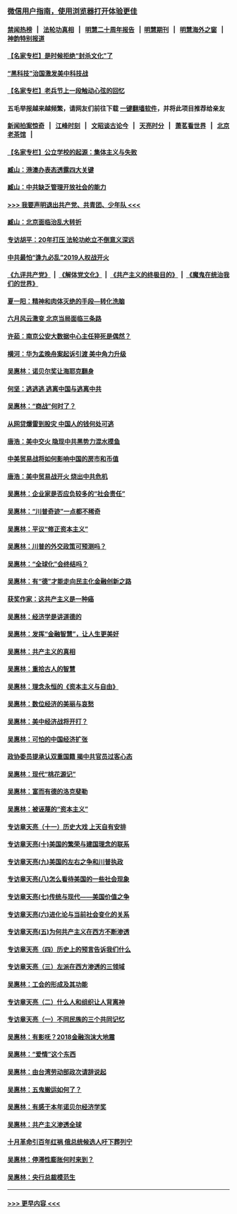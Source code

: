 ### [微信用户指南，使用浏览器打开体验更佳](https://github.com/gfw-breaker/banned-news1/blob/master/indexes/wechat-guide.md?t=0)
#### [禁闻热榜](热点新闻.md?t=0)  &nbsp;&nbsp;|&nbsp;&nbsp; [法轮功真相](https://github.com/gfw-breaker/truth/blob/master/README.md?t=0) &nbsp;&nbsp;|&nbsp;&nbsp; [明慧二十周年报告](https://github.com/gfw-breaker/mh-reports/blob/master/README.md?t=0) &nbsp;&nbsp;|&nbsp;&nbsp;[明慧期刊](https://github.com/gfw-breaker/mh-qikan) &nbsp;&nbsp;|&nbsp;&nbsp; [明慧海外之窗](https://github.com/gfw-breaker/mh-news/blob/master/README.md?t=0) &nbsp;&nbsp;|&nbsp;&nbsp; [神韵特别报道](https://github.com/gfw-breaker/mh-news/blob/master/shenyun.md?t=0)
#### [【名家专栏】是时候拒绝“封杀文化”了](../pages/nsc423/n11814093.md?t=02172244) 
#### [“黑科技”治国激发美中科技战](../pages/nsc423/n11638056.md?t=02172244) 
#### [【名家专栏】老兵节上一段触动心弦的回忆](../pages/nsc423/n11646016.md?t=02172244) 
#### 五毛举报越来越频繁，请网友们前往下载 [一键翻墙软件](https://github.com/gfw-breaker/ssr-accounts)，并将此项目推荐给亲友
#### [新闻拍案惊奇](https://github.com/gfw-breaker/banned-news1/blob/master/pages/link4.md) &nbsp;&nbsp;|&nbsp;&nbsp; [江峰时刻](https://github.com/gfw-breaker/banned-news1/blob/master/pages/link4.md) &nbsp;&nbsp;|&nbsp;&nbsp; [文昭谈古论今](https://github.com/gfw-breaker/banned-news1/blob/master/pages/link4.md) &nbsp;&nbsp;|&nbsp;&nbsp; [天亮时分](https://github.com/gfw-breaker/banned-news1/blob/master/pages/link4.md) &nbsp;&nbsp;|&nbsp;&nbsp; [萧茗看世界](https://github.com/gfw-breaker/banned-news1/blob/master/pages/link4.md) &nbsp;&nbsp;|&nbsp;&nbsp; [北京老茶馆](https://github.com/gfw-breaker/banned-news1/blob/master/pages/link4.md) &nbsp;&nbsp;|&nbsp;&nbsp; 
#### [【名家专栏】公立学校的起源：集体主义与失败](../pages/nsc423/n11601833.md?t=02172244) 
#### [臧山：港澳办表态透露四大关键](../pages/nsc423/n11421628.md?t=02172244) 
#### [臧山：中共缺乏管理开放社会的能力](../pages/nsc423/n11407457.md?t=02172244) 
#### [>>> 我要声明退出共产党、共青团、少年队 <<<](https://github.com/begood0513/goodnews/blob/master/quit/letter.md) 
#### [臧山：北京面临治乱大转折](../pages/nsc423/n11406895.md?t=02172244) 
#### [专访胡平：20年打压 法轮功屹立不倒意义深远](../pages/nsc423/n11398800.md?t=02172244) 
#### [中共最怕“逢九必乱”2019人权战开火](../pages/nsc423/n11385248.md?t=02172244) 
#### [《九评共产党》](https://github.com/begood0513/9ping.md/blob/master/README.md) &nbsp;|&nbsp; [《解体党文化》](../../../../jtdwh.md/blob/master/README.md)  &nbsp;|&nbsp; [《共产主义的终极目的》](../../../../gczydzjmd.md/blob/master/README.md) &nbsp;|&nbsp; [《魔鬼在统治我们的世界》](../../../../mgztzwmdsj.md/blob/master/README.md) 
#### [夏一阳：精神和肉体灭绝的手段—转化洗脑](../pages/nsc423/n11368250.md?t=02172244) 
#### [六月风云激变 北京当局面临三条路](../pages/nsc423/n11313668.md?t=02172244) 
#### [许茹：南京公安大数据中心主任猝死是偶然？](../pages/nsc423/n11064744.md?t=02172244) 
#### [横河：华为孟晚舟案起诉引渡 美中角力升级](../pages/nsc423/n11027230.md?t=02172244) 
#### [吴惠林：诺贝尔奖让海耶克翻身](../pages/nsc423/n10890049.md?t=02172244) 
#### [何坚：逃逃逃 逃离中国与逃离中共](../pages/nsc423/n10592891.md?t=02172244) 
#### [吴惠林：“商战”何时了？](../pages/nsc423/n10573558.md?t=02172244) 
#### [从网贷爆雷到股灾 中国人的钱何处可逃](../pages/nsc423/n10572800.md?t=02172244) 
#### [唐浩：美中交火 隐现中共黑势力混水摸鱼](../pages/nsc423/n10544040.md?t=02172244) 
#### [中美贸易战将如何影响中国的房市和币值](../pages/nsc423/n10543697.md?t=02172244) 
#### [唐浩：美中贸易战开火 烧出中共危机](../pages/nsc423/n10540126.md?t=02172244) 
#### [吴惠林：企业家是否应负较多的“社会责任”](../pages/nsc423/n10535022.md?t=02172244) 
#### [吴惠林：“川普奇迹”一点都不稀奇](../pages/nsc423/n10512808.md?t=02172244) 
#### [吴惠林：平议“修正资本主义”](../pages/nsc423/n10495724.md?t=02172244) 
#### [吴惠林：川普的外交政策可预测吗？](../pages/nsc423/n10462387.md?t=02172244) 
#### [吴惠林：“全球化”会终结吗？](../pages/nsc423/n10452838.md?t=02172244) 
#### [吴惠林：有“德”才能走向民主化金融创新之路](../pages/nsc423/n10432292.md?t=02172244) 
#### [获奖作家：这共产主义是一种癌](../pages/nsc423/n10431541.md?t=02172244) 
#### [吴惠林：经济学是讲道德的](../pages/nsc423/n10398014.md?t=02172244) 
#### [吴惠林：发挥“金融智慧”，让人生更美好](../pages/nsc423/n10375019.md?t=02172244) 
#### [吴惠林：共产主义的真相](../pages/nsc423/n10351394.md?t=02172244) 
#### [吴惠林：重拾古人的智慧](../pages/nsc423/n10337691.md?t=02172244) 
#### [吴惠林：理念永恒的《资本主义与自由》](../pages/nsc423/n10316274.md?t=02172244) 
#### [吴惠林：数位经济的美丽与哀愁](../pages/nsc423/n10292946.md?t=02172244) 
#### [吴惠林：美中经济战将开打？](../pages/nsc423/n10258825.md?t=02172244) 
#### [吴惠林：可怕的中国经济扩张](../pages/nsc423/n10219147.md?t=02172244) 
#### [政协委员提承认双重国籍 揭中共官员过客心态](../pages/nsc423/n10208809.md?t=02172244) 
#### [吴惠林：现代“桃花源记”](../pages/nsc423/n10185234.md?t=02172244) 
#### [吴惠林：富而有德的洛克斐勒](../pages/nsc423/n10142264.md?t=02172244) 
#### [吴惠林：被诬蔑的“资本主义”](../pages/nsc423/n10124816.md?t=02172244) 
#### [专访章天亮（十一）历史大戏 上天自有安排](../pages/nsc423/n10094905.md?t=02172244) 
#### [专访章天亮(十)美国的繁荣与建国理念的联系](../pages/nsc423/n10094899.md?t=02172244) 
#### [专访章天亮(九)美国的左右之争和川普执政](../pages/nsc423/n10094889.md?t=02172244) 
#### [专访章天亮(八)怎么看待美国的一些社会现象](../pages/nsc423/n10094857.md?t=02172244) 
#### [专访章天亮(七)传统与现代——美国价值之争](../pages/nsc423/n10093140.md?t=02172244) 
#### [专访章天亮(六)进化论与当前社会变化的关系](../pages/nsc423/n10092036.md?t=02172244) 
#### [专访章天亮(五)为何共产主义在西方不断渗透](../pages/nsc423/n10083620.md?t=02172244) 
#### [专访章天亮（四）历史上的预言告诉我们什么](../pages/nsc423/n10083606.md?t=02172244) 
#### [专访章天亮（三）左派在西方渗透的三领域](../pages/nsc423/n10081115.md?t=02172244) 
#### [吴惠林：工会的形成及其功能](../pages/nsc423/n10080633.md?t=02172244) 
#### [专访章天亮（二）什么人和组织让人背离神](../pages/nsc423/n10076637.md?t=02172244) 
#### [专访章天亮（一）不同民族的三个共同记忆](../pages/nsc423/n10074188.md?t=02172244) 
#### [吴惠林：有影呒？2018金融泡沫大地震](../pages/nsc423/n10040534.md?t=02172244) 
#### [吴惠林：“爱情”这个东西](../pages/nsc423/n10019423.md?t=02172244) 
#### [吴惠林：由台湾劳动部政次请辞说起](../pages/nsc423/n9979679.md?t=02172244) 
#### [吴惠林：五鬼搬运如何了？](../pages/nsc423/n9925338.md?t=02172244) 
#### [吴惠林：有感于本年诺贝尔经济学奖](../pages/nsc423/n9871883.md?t=02172244) 
#### [吴惠林：共产主义渗透全球](../pages/nsc423/n9812748.md?t=02172244) 
#### [十月革命引百年红祸 俄总统候选人吁下葬列宁](../pages/nsc423/n9810182.md?t=02172244) 
#### [吴惠林：停滞性膨胀何时来到？](../pages/nsc423/n9764136.md?t=02172244) 
#### [吴惠林：央行总裁模范生](../pages/nsc423/n9728134.md?t=02172244) 

----
#### [ >>> 更早内容 <<< ](../indexes/nsc423-earlier.md)
